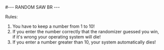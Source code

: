 #--- RANDOM SAW BR ---

Rules:
1. You have to keep a number from 1 to 10!
2. If you enter the number correctly that the randomizer guessed you win, if it's wrong your operating system will die!
3. If you enter a number greater than 10, your system automatically dies!
